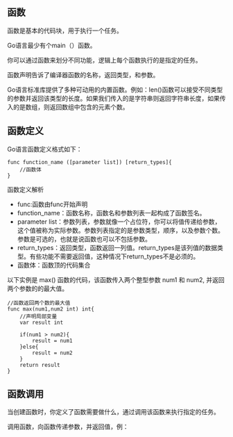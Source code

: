 ## 函数 ##

函数是基本的代码块，用于执行一个任务。

Go语言最少有个main（）函数。

你可以通过函数来划分不同功能，逻辑上每个函数执行的是指定的任务。

函数声明告诉了编译器函数的名称，返回类型，和参数。

Go语言标准库提供了多种可动用的内置函数。例如：len()函数可以接受不同类型的参数并返回该类型的长度。如果我们传入的是字符串则返回字符串长度，如果传入的是数组，则返回数组中包含的元素个数。

## 函数定义 ##

Go语言函数定义格式如下：

    func function_name ([parameter list]) [return_types]{
		//函数体
	}

函数定义解析

- func:函数由func开始声明
- function_name：函数名称，函数名和参数列表一起构成了函数签名。
- parameter list：参数列表，参数就像一个占位符，你可以将值传递给参数，这个值被称为实际参数。参数列表指定的是参数类型，顺序，以及参数个数。参数是可选的，也就是说函数也可以不包括参数。
- return_types：返回类型，函数返回一列值。return_types是该列值的数据类型。有些功能不需要返回值，这种情况下return_types不是必须的。
- 函数体：函数顶的代码集合

以下实例是 max() 函数的代码，该函数传入两个整型参数 num1 和 num2, 并返回两个参数的的最大值。

    //函数返回两个数的最大值
	func max(num1,num2 int) int{
		//声明局部变量
		var result int 
		
		if(num1 > num2){
			result = num1
		}else{
			result = num2
		}
		return result
	}

## 函数调用 ##

当创建函数时，你定义了函数需要做什么，通过调用该函数来执行指定的任务。

调用函数，向函数传递参数，并返回值，例：

